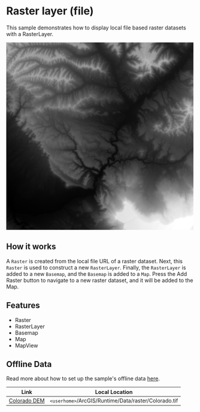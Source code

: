 # Raster layer (file)

This sample demonstrates how to display local file based raster datasets with a RasterLayer.

![](screenshot.png)

## How it works
A `Raster` is created from the local file URL of a raster dataset. Next, this `Raster` is used to construct a new `RasterLayer`. Finally, the `RasterLayer` is added to a new `Basemap`, and the `Basemap` is added to a `Map`. Press the Add Raster button to navigate to a new raster dataset, and it will be added to the Map.

## Features
- Raster
- RasterLayer
- Basemap
- Map
- MapView

## Offline Data
Read more about how to set up the sample's offline data [here](http://links.esri.com/ArcGISRuntimeQtSamples).

Link | Local Location
---------|-------|
|[Colorado DEM](https://www.arcgis.com/home/item.html?id=8ad45e34ccd4412f8c2ad7629fb43a24)| `<userhome>`/ArcGIS/Runtime/Data/raster/Colorado.tif |
